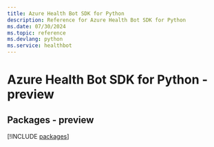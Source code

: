 ```yaml
---
title: Azure Health Bot SDK for Python
description: Reference for Azure Health Bot SDK for Python
ms.date: 07/30/2024
ms.topic: reference
ms.devlang: python
ms.service: healthbot
---
```

# Azure Health Bot SDK for Python - preview
## Packages - preview
[!INCLUDE [packages](health-bot-index.md)]